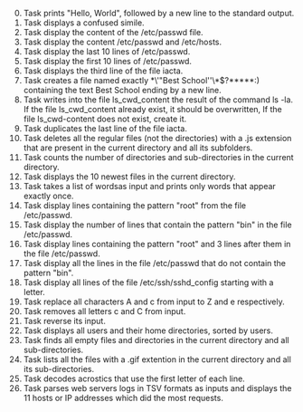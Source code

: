 0. Task prints "Hello, World", followed by a new line to the standard output.
1. Task displays a confused simile.
2. Task display the content of the /etc/passwd file.
3. Task display the content /etc/passwd and /etc/hosts.
4. Task display the last 10 lines of /etc/passwd.
5. Task display the first 10 lines of /etc/passwd.
6. Task displays the third line of the file iacta.
7. Task creates a file named exactly \*\\'"Best School'\'\\*$\?\*\*\*\*\*:) containing the text Best School ending by a new line.
8. Task writes into the file ls_cwd_content the result of the command ls -la. If the file ls_cwd_content already exist, it should be overwritten, If the file ls_cwd-content does not exist, create it.
9. Task duplicates the last line of the file iacta.
10. Task deletes all the regular files (not the directories) with a .js extension that are present in the current directory and all its subfolders.
11. Task counts the number of directories and sub-directories in the current directory.
12. Task displays the 10 newest files in the current directory.
13. Task takes a list of wordsas input and prints only words that appear exactly once.
14. Task display lines containing the pattern "root" from the file /etc/passwd.
15. Task display the number of lines that contain the pattern "bin" in the file /etc/passwd.
16. Task display lines containing the pattern "root" and 3 lines after them in the file /etc/passwd.
17. Task display all the lines in the file /etc/passwd that do not contain the pattern "bin".
18. Task display all lines of the file /etc/ssh/sshd_config starting with a letter.
19. Task replace all characters A and c from input to Z and e respectively.
20. Task removes all letters c and C from input.
21. Task reverse its input.
22. Task displays all users and their home directories, sorted by users.
23. Task finds all empty files and directories in the current directory and all sub-directories.
24. Task lists all the files with a .gif extention in the current directory and all its sub-directories.
25. Task decodes acrostics that use the first letter of each line.
26. Task parses web servers logs in TSV formats as inputs and displays the 11 hosts or IP addresses which did the most requests.
